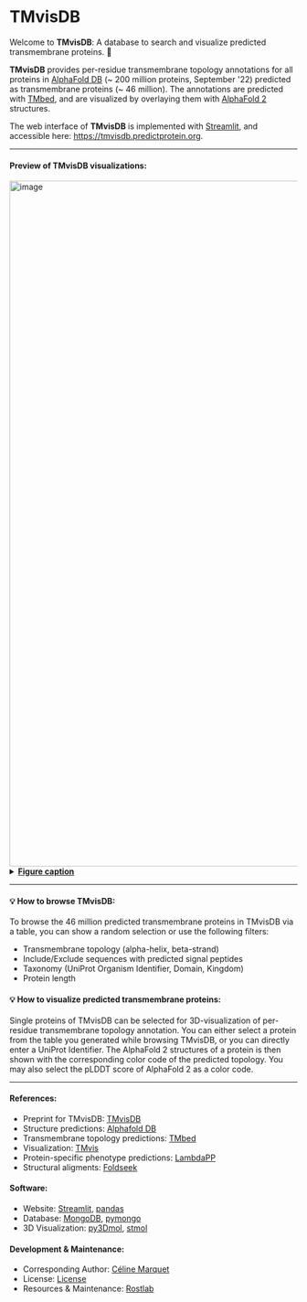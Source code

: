 # TMvisDB

Welcome to **TMvisDB**: A database to search and visualize predicted transmembrane proteins. :seal:

**TMvisDB** provides per-residue transmembrane topology annotations for all proteins in [AlphaFold DB](http://example.com) (~ 200 million proteins, September '22) predicted as transmembrane proteins (~ 46 million). The annotations are predicted with [TMbed](http://example.com), and are visualized by overlaying them with [AlphaFold 2](https://www.nature.com/articles/s41586-021-03819-2) structures.

The web interface of **TMvisDB** is implemented with [Streamlit](https://streamlit.io), and accessible here: https://tmvisdb.predictprotein.org.

----
#### Preview of TMvisDB visualizations:

<img width="1200" alt="image" src="https://user-images.githubusercontent.com/73125710/202669572-5dffebee-73bd-4839-92b5-e3d2acdc20c1.png">
<details>
  <summary markdown="span"> <u><b>Figure caption</u></b> </summary>
  
**3D structure and membrane topology visualization protein DnaJ homolog subfamily C member 11 (Q9NVH1).** The protein DnaJ with (A) per-residue topology color-scheme: inside-to-outside TMH (light green), outside-to-inside TMH (dark green), inside-to-outside TMB (light blue), outside-to-inside TMB (dark blue), signal peptide (pink), other (grey), and (B) a per-residue AlphaFold color-scheme based on the confidence measure predicted local distance test (pLDDT): very low pLDDT ≤ 50 (red), low 50 < pLDDT ≤ 70 (yellow), confident 70 < pLDDT ≤ 90 (green), very confident pLDDT > 90 (blue). The predicted transmembrane topology aligns well with the predicted AlphaFold structure in regions of high pLDDT, and the length of the alpha-helix and beta-barrel could align with membrane boundaries.

</details>

----
#### :bulb: How to browse TMvisDB:
To browse the 46 million predicted transmembrane proteins in TMvisDB via a table, you can show a random selection or use the following filters:
- Transmembrane topology (alpha-helix, beta-strand)
- Include/Exclude sequences with predicted signal peptides
- Taxonomy (UniProt Organism Identifier, Domain, Kingdom)
- Protein length


#### :bulb: How to visualize predicted transmembrane proteins:
Single proteins of TMvisDB can be selected for 3D-visualization of per-residue transmembrane topology annotation. You can either select a protein from the table you generated while browsing TMvisDB, or you can directly enter a UniProt Identifier. The AlphaFold 2 structures of a protein is then shown with the corresponding color code of the predicted topology. You may also select the pLDDT score of AlphaFold 2 as a color code.

----
#### References:
- Preprint for TMvisDB: [TMvisDB](https://biorxiv.org/cgi/content/short/2022.11.30.518551)
- Structure predictions: [Alphafold DB](https://alphafold.ebi.ac.uk)
- Transmembrane topology predictions: [TMbed](https://bmcbioinformatics.biomedcentral.com/articles/10.1186/s12859-022-04873-x)
- Visualization: [TMvis](https://github.com/Rostlab/TMvis)
- Protein-specific phenotype predictions: [LambdaPP](https://embed.predictprotein.org)
- Structural aligments: [Foldseek](https://search.foldseek.com/search)

#### Software:
- Website: [Streamlit](https://streamlit.io), [pandas](https://pandas.pydata.org)
- Database: [MongoDB](https://www.mongodb.com), [pymongo](https://github.com/mongodb/mongo-python-driver)
- 3D Visualization: [py3Dmol](https://3dmol.csb.pitt.edu), [stmol](https://github.com/napoles-uach/stmol)

#### Development & Maintenance:
- Corresponding Author: [Céline Marquet](https://github.com/C-Marquet)
- License: [License](https://license.com/)
- Resources & Maintenance: [Rostlab](https://rostlab.org)
